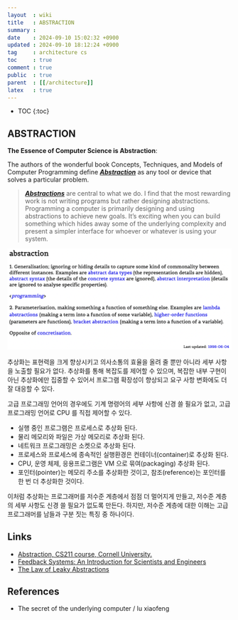 ```yaml
---
layout  : wiki
title   : ABSTRACTION
summary : 
date    : 2024-09-10 15:02:32 +0900
updated : 2024-09-10 18:12:24 +0900
tag     : architecture cs
toc     : true
comment : true
public  : true
parent  : [[/architecture]]
latex   : true
---
```

* TOC
{:toc}

## ABSTRACTION

__The Essence of Computer Science is Abstraction__:

The authors of the wonderful book Concepts, Techniques, and Models of Computer Programming define ___[Abstraction](https://en.wikipedia.org/wiki/Abstraction_(computer_science))___ as any tool or device that solves a particular problem.

> ___[Abstractions](https://branislavjenco.github.io/desired-state-systems/)___ are central to what we do. I find that the most rewarding work is not writing programs but rather designing abstractions. Programming a computer is primarily designing and using abstractions to achieve new goals. It’s exciting when you can build something which hides away some of the underlying complexity and present a simpler interface for whoever or whatever is using your system.

![](/resource/wiki/architecture-abstraction/abstraction.png)

추상화는 표현력을 크게 향상시키고 의사소통의 효율을 올려 줄 뿐만 아니라 세부 사항을 노출할 필요가 없다. 추상화를 통해 복잡도를 제어할 수 있으며, 복잡한 내부 구현이 아닌 추상화에만 집중할 수 있어서 프로그램 확장성이 향상되고 요구 사항 변화에도 더 잘 대응할 수 있다.

고급 프로그래밍 언어의 경우에도 기계 명령어의 세부 사항에 신경 쓸 필요가 없고, 고급 프로그래밍 언어로 CPU 를 직접 제어할 수 있다.

- 실행 중인 프로그램은 프로세스로 추상화 된다.
- 물리 메모리와 파일은 가상 메모리로 추상화 된다.
- 네트워크 프로그래밍은 소켓으로 추상화 된다.
- 프로세스와 프로세스에 종속적인 실행환경은 컨테이너(container)로 추상화 된다.
- CPU, 운영 체제, 응용프로그램은 VM 으로 묶여(packaging) 추상화 된다.
- 포인터(pointer)는 메모리 주소를 추상화한 것이고, 참조(reference)는 포인터를 한 번 더 추상화한 것이다.

이처럼 추상화는 프로그래머를 저수준 계층에서 점점 더 멀어지게 만들고, 저수준 계층의 세부 사항도 신경 쓸 필요가 없도록 만든다.
하지만, 저수준 계층에 대한 이해는 고급 프로그래머를 남들과 구분 짓는 특징 중 하나이다.

## Links

- [Abstraction, CS211 course, Cornell University.](https://www.cs.cornell.edu/courses/cs211/2006sp/Lectures/L08-Abstraction/08_abstraction.html)
- [Feedback Systems: An Introduction for Scientists and Engineers](https://fbswiki.org/wiki/index.php/Feedback_Systems:_An_Introduction_for_Scientists_and_Engineers)
- [The Law of Leaky Abstractions](https://www.joelonsoftware.com/2002/11/11/the-law-of-leaky-abstractions/)

## References

- The secret of the underlying computer / lu xiaofeng
